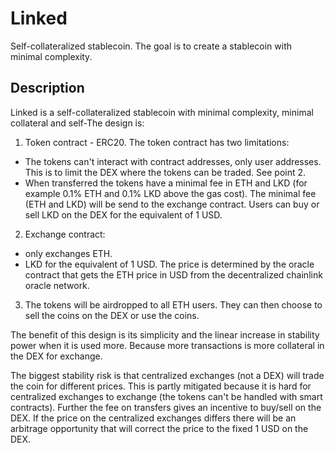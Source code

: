 # Linked
Self-collateralized stablecoin. The goal is to create a stablecoin with minimal complexity. 

## Description
Linked is a self-collateralized stablecoin with minimal complexity, minimal collateral and self-The design is: 
1. Token contract - ERC20. The token contract has two limitations: 
- The tokens can't interact with contract addresses, only user addresses. This is to limit the DEX where the tokens can be traded. See point 2. 
- When transferred the tokens have a minimal fee in ETH and LKD (for example 0.1% ETH and 0.1% LKD above the gas cost). The minimal fee (ETH and LKD) will be send to the exchange contract. Users can buy or sell LKD on the DEX for the equivalent of 1 USD.

2. Exchange contract: 
- only exchanges ETH.
- LKD for the equivalent of 1 USD. The price is determined by the oracle contract that gets the ETH price in USD from the decentralized chainlink oracle network.

3. The tokens will be airdropped to all ETH users. They can then choose to sell the coins on the DEX or use the coins.

The benefit of this design is its simplicity and the linear increase in stability power when it is used more. Because more transactions is more collateral in the DEX for exchange.

The biggest stability risk is that centralized exchanges (not a DEX) will trade the coin for different prices. This is partly mitigated because it is hard for centralized exchanges to exchange (the tokens can't be handled with smart contracts). Further the fee on transfers gives an incentive to buy/sell on the DEX. If the price on the centralized exchanges differs there will be an arbitrage opportunity that will correct the price to the fixed 1 USD on the DEX.
